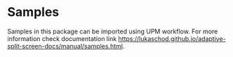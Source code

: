 # Samples

Samples in this package can be imported using UPM workflow. For more information check documentation link https://lukaschod.github.io/adaptive-split-screen-docs/manual/samples.html.